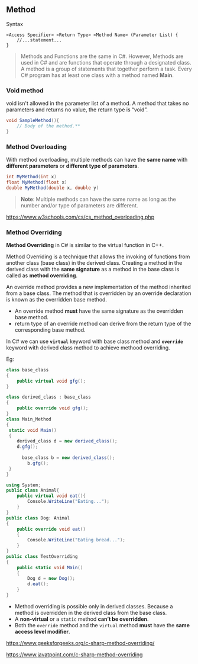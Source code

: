 ## Method

Syntax
```
<Access Specifier> <Return Type> <Method Name> (Parameter List) {
    //...statement...
}
```

> Methods and Functions are the same in C#.                                                                                   However, Methods are used in C# and are functions that operate through a designated class. A method is a group of statements that together perform a task. Every C# program has at least one class with a method named **Main**.

### Void method

void isn't allowed in the parameter list of a method. A method that takes no parameters and returns no value, 
the return type is “void”.


```CS
void SampleMethod(){
	// Body of the method.**
}
```

### Method Overloading
With method overloading, multiple methods can have the **same name** with **different parameters** or **different type of parameters**.
```cs
int MyMethod(int x)
float MyMethod(float x)
double MyMethod(double x, double y)
```

> **Note**: Multiple methods can have the same name as long as the number and/or type of parameters are different.

https://www.w3schools.com/cs/cs_method_overloading.php


### Method Overriding

**Method Overriding** in C# is similar to the virtual function in C++. 

Method Overriding is a technique that allows the invoking of functions from another class (base class) in the derived class. Creating a method in the derived class with the **same signature** as a method in the base class is called as **method overriding**.

An override method provides a new implementation of the method inherited from a base class. The method that is overridden by an override declaration is known as the overridden base method.

- An override method **must** have the same signature as the overridden base method.
- return type of an override method can derive from the return type of the corresponding base method.

In C# we can use **`virtual`** keyword with base class method and **`override`** keyword with derived class method to achieve methood overriding.

Eg:
```cs
class base_class
{
    public virtual void gfg();
}

class derived_class : base_class
{
    public override void gfg();
}
class Main_Method
{
 static void Main()
 {
    derived_class d = new derived_class();
    d.gfg();
    
      base_class b = new derived_class();
        b.gfg();
 }
}
```

```cs
using System;  
public class Animal{  
    public virtual void eat(){  
        Console.WriteLine("Eating...");  
    }  
}  
public class Dog: Animal  
{  
    public override void eat()  
    {  
        Console.WriteLine("Eating bread...");  
    }  
}  
public class TestOverriding  
{  
    public static void Main()  
    {  
        Dog d = new Dog();  
        d.eat();  
    }  
} 

```
-   Method overriding is possible only in derived classes. Because a method is overridden in the derived class from the base class.
-   A **non-virtual** or a `static` method **can’t be overridden**.
-   Both the `override` method and the `virtual` method **must** have the **same access level modifier**.


https://www.geeksforgeeks.org/c-sharp-method-overriding/

https://www.javatpoint.com/c-sharp-method-overriding

